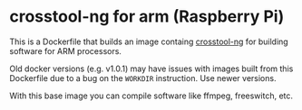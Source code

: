 # crosstool-ng for arm (Raspberry Pi)

This is a Dockerfile that builds an image containg [crosstool-ng](http://crosstool-ng.org)
for building software for ARM processors.

Old docker versions (e.g. v1.0.1) may have issues with images built from this
Dockerfile due to a bug on the `WORKDIR` instruction. Use newer versions.

With this base image you can compile software like ffmpeg, freeswitch, etc.
